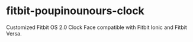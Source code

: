 # fitbit-poupinounours-clock
Customized Fitbit OS 2.0 Clock Face compatible with Fitbit Ionic and Fitbit Versa.
